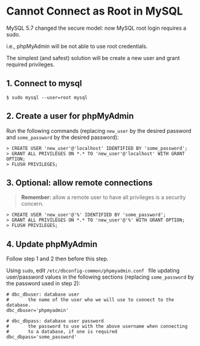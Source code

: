 # Cannot Connect as Root in MySQL
MySQL 5.7 changed the secure model: now MySQL root login requires a sudo.

i.e., phpMyAdmin will be not able to use root credentials.

The simplest (and safest) solution will be create a new user and grant required privileges.

## 1. Connect to mysql
```console
$ sudo mysql --user=root mysql
```

## 2. Create a user for phpMyAdmin
Run the following commands (replacing `new_user` by the desired password and `some_password` by the desired password):

```console
> CREATE USER 'new_user'@'localhost' IDENTIFIED BY 'some_password';
> GRANT ALL PRIVILEGES ON *.* TO 'new_user'@'localhost' WITH GRANT OPTION;  
> FLUSH PRIVILEGES;
```  

## 3. Optional: allow remote connections
> **Remember:** allow a remote user to have all privileges is a security concern.

```console
> CREATE USER 'new_user'@'%' IDENTIFIED BY 'some_password';
> GRANT ALL PRIVILEGES ON *.* TO 'new_user'@'%' WITH GRANT OPTION;
> FLUSH PRIVILEGES;
```

## 4. Update phpMyAdmin
Follow step 1 and 2 then before this step.  

Using `sudo`, edit `/etc/dbconfig-common/phpmyadmin.conf ` file updating user/password values in the following sections (replacing `some_password` by the password used in step 2):

```console
# dbc_dbuser: database user
#       the name of the user who we will use to connect to the database.
dbc_dbuser='phpmyadmin'

# dbc_dbpass: database user password
#       the password to use with the above username when connecting
#       to a database, if one is required
dbc_dbpass='some_password'
```